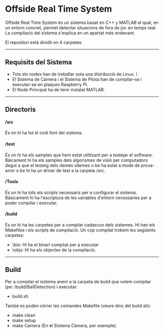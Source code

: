 # Offside Real Time System

Offside Real Time System és un sistema basat en C++ y MATLAB el qual, en un entorn concret, permet detectar situacions de fora de joc en temps real. La compilació del sistema s'explica en un apartat més endevant.

El repositori està dividit en 4 carpetes:

<hr>
<h2>Requisits del Sistema</h2>
<ul>
<li>Tots els nodes han de treballar sota una distribució de Linux. \
<li>El Sistema de Càmera i el Sistema de Pilota han de compilar-se i executar-se en plaques Raspberry Pi.
<li>El Node Principal ha de tenir instalat MATLAB.
</ul>
<hr>

<h2>Directoris</h2>
<h4> /src </h4>
És on hi ha tot el codi font del sistema. 
<h4> /test </h4>
És on hi ha els samples que hem estat utilitzant per a testejar el software. Bàicament hi ha els samples dels algorismes de visió per computadors degut a que el testeig dels demés sitemes o be ha estat a mode de prova-error o be hi ha un driver de test a la carpeta /src.
<h4> /Tools </h4>
És on hi ha tots els scripts necessaris per a configurar el sistema. Bàsicament hi ha l'escriptura de les variables d'entorn necessàries per a poder compilar i executar.
<h4> /build </h4>
És on hi ha les carpetes per a compilar cadascun dels sistemes. Hi han els Makefiles i els scripts de compilació. Un cop compilat trobem les següents carpetes:

<ul>
  <li> \bin: Hi ha el binari compliat per a executar
  <li> \objs: Hi ha els objectes de la compilació.
</ul>

<hr>
<h2>Build</h2>
Per a compilar el sistema anem a la carpeta de build que volem compilar (pe: /build/BallDetection) i executar:

<ul>
<li>build.sh
</ul>

També es poden còrrer les comandes Makefile (veure dins del build.sh):

<ul>
<li>make clean
<li>make setup
<li>make Camera (En el Sistema Càmera, per exemple).
</ul>
